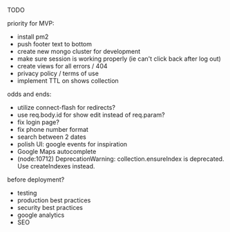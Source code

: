TODO

priority for MVP:
- install pm2
- push footer text to bottom
- create new mongo cluster for development
- make sure session is working properly (ie can't click back after log out)
- create views for all errors / 404
- privacy policy / terms of use
- implement TTL on shows collection

odds and ends:
- utilize connect-flash for redirects?
- use req.body.id for show edit instead of req.param?
- fix login page?
- fix phone number format
- search between 2 dates
- polish UI: google events for inspiration
- Google Maps autocomplete
- (node:10712) DeprecationWarning: collection.ensureIndex is deprecated. Use createIndexes instead.

before deployment?
- testing
- production best practices
- security best practices
- google analytics
- SEO
